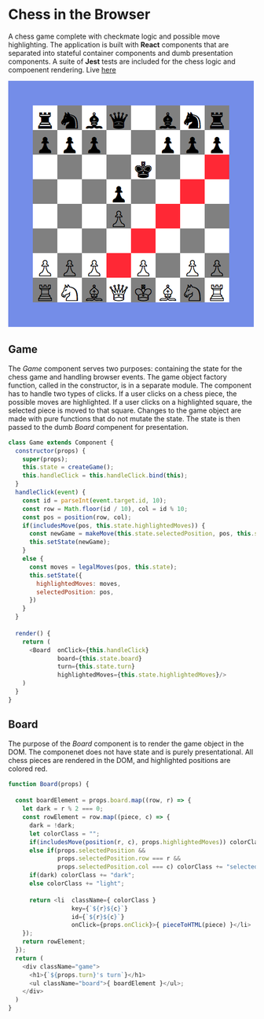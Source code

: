 # Chess in the Browser

A chess game complete with checkmate logic and possible move highlighting. The application is built with **React** components that are separated into stateful container components and dumb presentation components. A suite of **Jest** tests are included for the chess logic and compoenent rendering. Live [here](https://malcolmsgroves.github.io/chess.js)

![Chess Board](./public/board.png)

## Game

The *Game* component serves two purposes: containing the state for the chess game and handling browser events. The game object factory function, called in the constructor, is in a separate module. The component has to handle two types of clicks. If a user clicks on a chess piece, the possible moves are highlighted. If a user clicks on a highlighted square, the selected piece is moved to that square. Changes to the game object are made with pure functions that do not mutate the state. The state is then passed to the dumb *Board* compenent for presentation.

```javascript
class Game extends Component {
  constructor(props) {
    super(props);
    this.state = createGame();
    this.handleClick = this.handleClick.bind(this);
  }
  handleClick(event) {
    const id = parseInt(event.target.id, 10);
    const row = Math.floor(id / 10), col = id % 10;
    const pos = position(row, col);
    if(includesMove(pos, this.state.highlightedMoves)) {
      const newGame = makeMove(this.state.selectedPosition, pos, this.state);
      this.setState(newGame);
    }
    else {
      const moves = legalMoves(pos, this.state);
      this.setState({
        highlightedMoves: moves,
        selectedPosition: pos,
      })
    }
  }

  render() {
    return (
      <Board  onClick={this.handleClick}
              board={this.state.board}
              turn={this.state.turn}
              highlightedMoves={this.state.highlightedMoves}/>
    )
  }
}
```

## Board

The purpose of the *Board* component is to render the game object in the DOM. The componenet does not have state and is purely presentational. All chess pieces are rendered in the DOM, and highlighted positions are colored red. 

```javascript
function Board(props) {

  const boardElement = props.board.map((row, r) => {
    let dark = r % 2 === 0;
    const rowElement = row.map((piece, c) => {
      dark = !dark;
      let colorClass = "";
      if(includesMove(position(r, c), props.highlightedMoves)) colorClass += "highlight-";
      else if(props.selectedPosition &&
              props.selectedPosition.row === r &&
              props.selectedPosition.col === c) colorClass += "selected-";
      if(dark) colorClass += "dark";
      else colorClass += "light";

      return <li  className={ colorClass }
                  key={`${r}${c}`}
                  id={`${r}${c}`}
                  onClick={props.onClick}>{ pieceToHTML(piece) }</li>
    });
    return rowElement;
  });
  return (
    <div className="game">
      <h1>{`${props.turn}'s turn`}</h1>
      <ul className="board">{ boardElement }</ul>;
    </div>
  )
}
```
